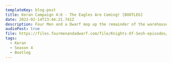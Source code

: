 ```yaml
---
templateKey: blog-post
title: Keran Campaign 4:6 - The Eagles Are Coming! [BOOTLEG]
date: 2022-02-14T23:44:21.741Z
description: Four Men and a Dwarf mop up the remainder of the warehouse guards and uncover a truly sinister operation bankrolled once again by the nefarious Veninlocks. With proof of these misdeeds in hand Flyn and Iaris make their way back to deliver their report to Jeremiah Deephollow. 
audioPost: true
file: https://files.fourmenandadwarf.com/file/Knights-Of-Sesh-episodes/Season_4/Keran-59-BOOTLEG.mp3
tags:
  - Keran
  - Season 4
  - Bootleg
---
```

